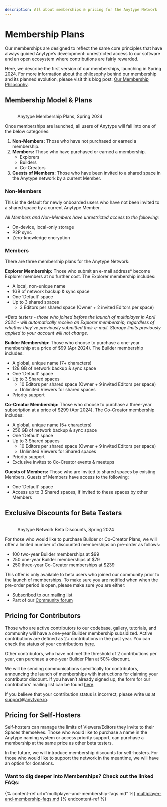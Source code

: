 ```yaml
---
description: All about memberships & pricing for the Anytype Network
---
```


# Membership Plans

Our memberships are designed to reflect the same core principles that have always guided Anytype’s development: unrestricted access to our software and an open ecosystem where contributions are fairly rewarded.

Here, we describe the first version of our memberships, launching in Spring 2024. For more information about the philosophy behind our membership and its planned evolution, please visit this blog post: [Our Membership Philosophy](https://blog.anytype.io/our-memberships-philosophy/).

## Membership Model & Plans

<figure><img src="../../.gitbook/assets/Anytype Network_Membership Plans_New.png" alt=""><figcaption><p>Anytype Membership Plans, Spring 2024</p></figcaption></figure>

Once memberships are launched, all users of Anytype will fall into one of the below categories:

1. **Non-Members:** Those who have not purchased or earned a membership.
2. **Members:** Those who have purchased or earned a membership.
   * Explorers
   * Builders
   * Co-Creators
3. **Guests of Members:** Those who have been invited to a shared space in the Anytype network by a current Member.

### **Non-Members**

This is the default for newly onboarded users who have not been invited to a shared space by a current Anytype Member.&#x20;

_All Members and Non-Members have unrestricted access to the following:_

* On-device, local-only storage
* P2P sync
* Zero-knowledge encryption

### **Members**

There are three membership plans for the Anytype Network:

**Explorer Membership:** Those who submit an e-mail address\* become Explorer members at no further cost. The Explorer membership includes:

* A local, non-unique name
* 1GB of network backup & sync space
* One ‘Default’ space
* Up to 3 shared spaces&#x20;
  * 3 Editors per shared space (Owner + 2 invited Editors per space)

_\*Beta testers - those who joined before the launch of multiplayer in April 2024 - will automatically receive an Explorer membership, regardless of whether they’ve previously submitted their e-mail. Storage limits previously applied to your account will not change._&#x20;

**Builder Membership:** Those who choose to purchase a one-year membership at a price of $99 (Apr 2024). The Builder membership includes:

* A global, unique name (7+ characters)
* 128 GB of network backup & sync space
* One ‘Default’ space
* Up to 3 Shared spaces
  * 10 Editors per shared space (Owner + 9 invited Editors per space)
  * Unlimited Viewers for shared spaces&#x20;
* Priority support

**Co-Creator Membership:** Those who choose to purchase a three-year subscription at a price of $299 (Apr 2024). The Co-Creator membership includes:

* A global, unique name (5+ characters)
* 256 GB of network backup & sync space
* One ‘Default’ space
* Up to 3 Shared spaces&#x20;
  * 10 Editors per shared space (Owner + 9 invited Editors per space)
  * Unlimited Viewers for Shared spaces&#x20;
* Priority support
* Exclusive invites to Co-Creator events & meetups

**Guests of Members:** Those who are invited to shared spaces by existing Members. Guests of Members have access to the following:

* One ‘Default’ space
* Access up to 3 Shared spaces, if invited to these spaces by other Members

## Exclusive Discounts for Beta Testers

<figure><img src="../../.gitbook/assets/Anytype Network_Beta Discounts_Docs.png" alt=""><figcaption><p>Anytype Network Beta Discounts, Spring 2024</p></figcaption></figure>

For those who would like to purchase Builder or Co-Creator Plans, we will offer a limited number of discounted memberships on pre-order as follows:

* 100 two-year Builder memberships at $99
* 250 one-year Builder memberships at $79&#x20;
* 250 three-year Co-Creator memberships at $239

This offer is only available to beta users who joined our community prior to the launch of memberships. To make sure you are notified when when the pre-order period is open, please make sure you are either:

* [Subscribed to our mailing list](https://anytype.io/?popup=mailinglist)
* Part of our [Community forum](https://community.anytype.io)

## Pricing for Contributors

Those who are active contributors to our codebase, gallery, tutorials, and community will have a one-year Builder membership subsidized. Active contributions are defined as 2+ contributions in the past year. You can check the status of your contributions [here](https://github.com/anyproto/contributors/blob/main/contributors.json).&#x20;

Other contributors, who have not met the threshold of 2 contributions per year, can purchase a one-year Builder Plan at 50% discount.&#x20;

We will be sending communications specifically for contributors, announcing the launch of memberships with instructions for claiming your contributor discount. If you haven’t already signed up, the form for our contributors’ mailing list can be found [here](https://anytype.io/contributors?popup=contribute).&#x20;

If you believe that your contribution status is incorrect, please write us at support@anytype.io.&#x20;

## Pricing for Self-Hosters

Self-hosters can manage the limits of Viewers/Editors they invite to their Spaces themselves. Those who would like to purchase a name in the Anytype naming system or access priority support, can purchase a membership at the same price as other beta testers.&#x20;

In the future, we will introduce membership discounts for self-hosters. For those who would like to support the network in the meantime, we will have an option for donations.

### Want to dig deeper into Memberships? Check out the linked FAQs:

{% content-ref url="multiplayer-and-membership-faqs.md" %}
[multiplayer-and-membership-faqs.md](multiplayer-and-membership-faqs.md)
{% endcontent-ref %}

